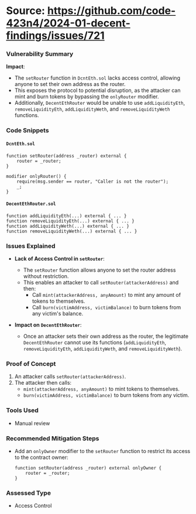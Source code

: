 # Source: https://github.com/code-423n4/2024-01-decent-findings/issues/721

### Vulnerability Summary

**Impact**:
- The `setRouter` function in `DcntEth.sol` lacks access control, allowing anyone to set their own address as the router.
- This exposes the protocol to potential disruption, as the attacker can mint and burn tokens by bypassing the `onlyRouter` modifier.
- Additionally, `DecentEthRouter` would be unable to use `addLiquidityEth`, `removeLiquidityEth`, `addLiquidityWeth`, and `removeLiquidityWeth` functions.

### Code Snippets

#### `DcntEth.sol`

```solidity
function setRouter(address _router) external {
    router = _router;
}

modifier onlyRouter() {
    require(msg.sender == router, "Caller is not the router");
    _;
}
```

#### `DecentEthRouter.sol`

```solidity
function addLiquidityEth(...) external { ... }
function removeLiquidityEth(...) external { ... }
function addLiquidityWeth(...) external { ... }
function removeLiquidityWeth(...) external { ... }
```

### Issues Explained

- **Lack of Access Control in `setRouter`**:
  - The `setRouter` function allows anyone to set the router address without restriction.
  - This enables an attacker to call `setRouter(attackerAddress)` and then:
    - Call `mint(attackerAddress, anyAmount)` to mint any amount of tokens to themselves.
    - Call `burn(victimAddress, victimBalance)` to burn tokens from any victim's balance.

- **Impact on `DecentEthRouter`**:
  - Once an attacker sets their own address as the router, the legitimate `DecentEthRouter` cannot use its functions (`addLiquidityEth`, `removeLiquidityEth`, `addLiquidityWeth`, and `removeLiquidityWeth`).

### Proof of Concept

1. An attacker calls `setRouter(attackerAddress)`.
2. The attacker then calls:
   - `mint(attackerAddress, anyAmount)` to mint tokens to themselves.
   - `burn(victimAddress, victimBalance)` to burn tokens from any victim.

### Tools Used

- Manual review

### Recommended Mitigation Steps

- Add an `onlyOwner` modifier to the `setRouter` function to restrict its access to the contract owner:

    ```solidity
    function setRouter(address _router) external onlyOwner {
        router = _router;
    }
    ```

### Assessed Type

- Access Control